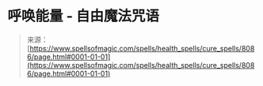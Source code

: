 <!--yml

类别：未分类

日期：2024-06-12 18:43:19

-->

# 呼唤能量 - 自由魔法咒语

> 来源：[https://www.spellsofmagic.com/spells/health_spells/cure_spells/8086/page.html#0001-01-01](https://www.spellsofmagic.com/spells/health_spells/cure_spells/8086/page.html#0001-01-01)
